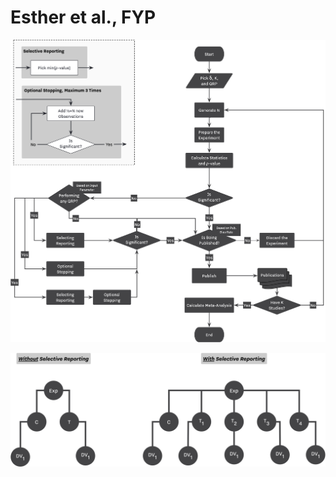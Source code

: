 # Esther et al., FYP




![Esther's Simulation Design](/examples/figures/Esther_FYP/Esthers_Simulation.png)



![Esther's Experiment Design](/examples/figures/Esther_FYP/Esthers_Experiment_Design.png)
